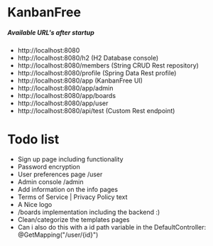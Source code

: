 # KanbanFree
##### Available URL's after startup
- http://localhost:8080 
- http://localhost:8080/h2          (H2 Database console)
- http://localhost:8080/members     (String CRUD Rest repository)
- http://localhost:8080/profile     (Spring Data Rest profile)
- http://localhost:8080/app         (KanbanFree UI)
- http://localhost:8080/app/admin
- http://localhost:8080/app/boards
- http://localhost:8080/app/user
- http://localhost:8080/api/test    (Custom Rest endpoint)

# Todo list
- Sign up page including functionality
- Password encryption
- User preferences page /user
- Admin console /admin
- Add information on the info pages
- Terms of Service | Privacy Policy text
- A Nice logo
- /boards implementation including the backend :)
- Clean/categorize the templates pages
- Can i also do this with a id path variable in the DefaultController: @GetMapping("/user/{id}")